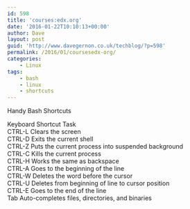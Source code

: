 ```yaml
---
id: 598
title: 'courses:edx.org'
date: '2016-01-22T10:10:13+00:00'
author: Dave
layout: post
guid: 'http://www.davegernon.co.uk/techblog/?p=598'
permalink: /2016/01/coursesedx-org/
categories:
    - Linux
tags:
    - bash
    - linux
    - shortcuts
---
```


Handy Bash Shortcuts

Keyboard Shortcut Task  
CTRL-L Clears the screen  
CTRL-D Exits the current shell  
CTRL-Z Puts the current process into suspended background  
CTRL-C Kills the current process  
CTRL-H Works the same as backspace  
CTRL-A Goes to the beginning of the line  
CTRL-W Deletes the word before the cursor  
CTRL-U Deletes from beginning of line to cursor position  
CTRL-E Goes to the end of the line  
Tab Auto-completes files, directories, and binaries